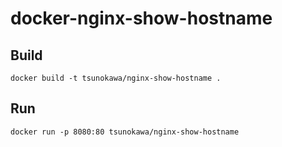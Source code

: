 # docker-nginx-show-hostname

## Build

```
docker build -t tsunokawa/nginx-show-hostname .
```

## Run

```
docker run -p 8080:80 tsunokawa/nginx-show-hostname
```

